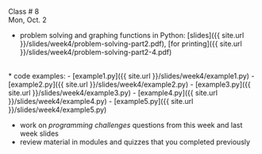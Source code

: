 
<div class="lecture1">



<div class="column_date">
<p markdown="block">

Class # 8 <br> 
Mon, Oct. 2

</p>
</div>



<div class="column_materials" >
<p markdown="block">

* problem solving and graphing functions in Python: [slides]({{ site.url }}/slides/week4/problem-solving-part2.pdf),
 [for printing]({{ site.url }}/slides/week4/problem-solving-part2-4.pdf)  

<br>
* code examples:
    - [example1.py]({{ site.url }}/slides/week4/example1.py)
    - [example2.py]({{ site.url }}/slides/week4/example2.py)
    - [example3.py]({{ site.url }}/slides/week4/example3.py)
    - [example4.py]({{ site.url }}/slides/week4/example4.py)
    - [example5.py]({{ site.url }}/slides/week4/example5.py)


</p>
</div>



<div class="column_assign">
<p markdown="block">

- work on _programming challenges_ questions from this week and last week
slides 
- review material in modules and quizzes that you completed previously 
 

</p>
</div>

</div>
